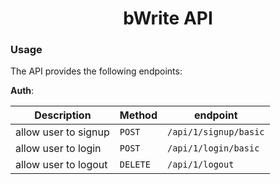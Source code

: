 <h1 align="center">bWrite API</h1>



### Usage

The API provides the following endpoints:

**Auth**: 

| Description |  Method   |   endpoint  | 
| --- | --- | --- | 
| allow user to signup | `POST` | `/api/1/signup/basic` | 
| allow user to login | `POST` | `/api/1/login/basic` | 
| allow user to logout | `DELETE` | `/api/1/logout` | 